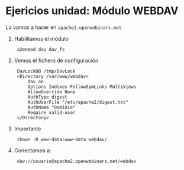 # Ejericios unidad: Módulo WEBDAV

Lo vamos a hacer en `apache2.openwebinars.net`


1. Habilitamos el módulo

		a2enmod dav dav_fs

2. Vemos el fichero de configuración

		DavLockDB /tmp/DavLock
    	<Directory /var/www/webdav>
            dav on
            Options Indexes FollowSymLinks MultiViews
            AllowOverride None
            AuthType digest
            AuthUserFile "/etc/apache2/digest.txt"
            AuthName "Dominio"
            Require valid-user
    	</Directory>

3. Importante

		chown -R www-data:www-data webdav/

4. Conectamos a:

		dav://usuario@apache2.openwebinars.net/webdav

		